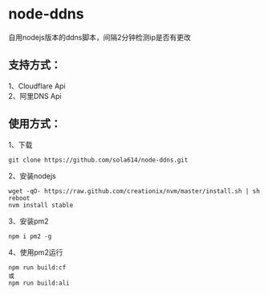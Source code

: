 # node-ddns
自用nodejs版本的ddns脚本，间隔2分钟检测ip是否有更改  
## 支持方式：  
1、Cloudflare Api  
2、阿里DNS Api

## 使用方式：
1、下载
```
git clone https://github.com/sola614/node-ddns.git
```
2、安装nodejs
```
wget -qO- https://raw.github.com/creationix/nvm/master/install.sh | sh
reboot
nvm install stable
```
3、安装pm2
```
npm i pm2 -g
```
4、使用pm2运行
```
npm run build:cf
或
npm run build:ali
```
